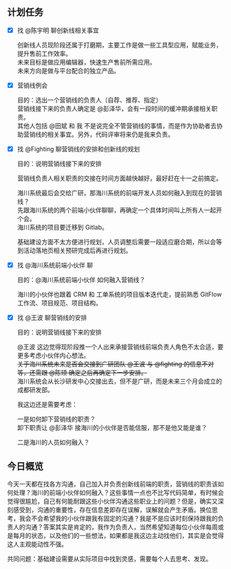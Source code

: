 ## 计划任务

- [x] 找 @陈宇明 聊创新线相关事宜

  创新线人员现阶段还属于打磨期，主要工作是做一些工具型应用，赋能业务，提升售前工作效率。  
  未来目标是做应用编辑器，快速生产售前所需应用。  
  未来方向是做与平台配合的独立产品。

- [x] 营销线例会

  目的：选出一个营销线的负责人（自荐、推荐、指定）  
  营销线接下来的负责人确定是 @彭泽华，会有一段时间的缓冲期承接相关职责。  
  其他人包括 @田斌 和 我 不是说完全不管营销线的事情，而是作为协助者去协助营销线的相关事宜。另外，代码评审将来仍是我来负责。

- [x] 找 @Fighting 聊营销线的安排和创新线的规划

  目的：说明营销线接下来的安排

  营销线负责人相关职责的交接在时间方面越快越好，最好赶在十一之前搞定。

  海川系统最后会交给广研，那海川系统的前端开发人员如何融入到现在的营销线？  
  先跟海川系统的两个前端小伙伴聊聊，再确定一个具体时间叫上所有人一起开个会。  
  海川系统的项目要迁移到 Gitlab。

  基础建设方面不太方便进行规划，人员调整后需要一段适应磨合期，所以会等到活动落地页相关预研完成后再进行规划。

- [x] 找 @海川系统前端小伙伴 聊

  目的：@海川系统前端小伙伴 如何融入营销线？

  海川的小伙伴也跟着 CRM 和 工单系统的项目版本迭代走，提前熟悉 GitFlow 工作流、项目规范、项目结构。

- [x] 找 @王波 聊营销线的安排

  目的：说明营销线接下来的安排

  @王波 这边觉得现阶段推一个人出来承接营销线前端负责人角色不太合适，要更多考虑小伙伴内心想法。  
  ~~关于海川系统未来是否会交接到广研团队 @王波 与 @fighting 的信息不对等，还需跟 @陈顼 确定之后再确定下一步安排。~~  
  海川系统会从长沙研发中心交接出去，但不是广研，而是未来三个月会成立的成都研发部。

  我这边还是需要考虑：

  一是如何卸下营销线的职责？  
  卸下职责让 @彭泽华 接海川的小伙伴是否能信服，那不是他又能是谁？

  二是海川的人员如何融入？

## 今日概览

今天一天都在找各方沟通，自己加入并负责创新线前端的职责，营销线的职责该如何处理？海川的前端小伙伴如何融入？这些事情一点也不比写代码简单，有时候会觉得很尴尬，自己有何能耐跟这些小伙伴沟通这些职业上的问题？但是，确实又深刻感受到，沟通的重要性，存在信息差即存在误解，误解就会产生矛盾。换位思考，我会不会希望我的小伙伴跟我有固定的沟通？我是不是应该时刻保持跟我的负责人的沟通？答案其实是肯定的，我作为负责人，当然希望知道每位小伙伴每周或是每月的状态，以及他们的一些想法，如果都是我这边主动找他们，其实是会觉得这人主观能动性不强。

共同问题：基础建设需要从实际项目中找到灵感，需要每个人去思考、发现。
